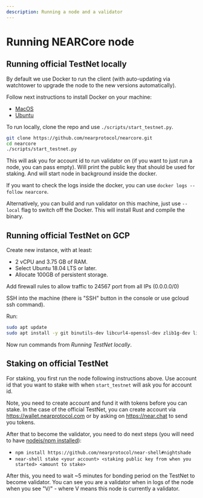 ```yaml
---
description: Running a node and a validator
---
```


# Running NEARCore node

## Running official TestNet locally

By default we use Docker to run the client (with auto-updating via watchtower to upgrade the node to the new versions automatically).

Follow next instructions to install Docker on your machine:
 - [MacOS](https://docs.docker.com/docker-for-mac/install/)
 - [Ubuntu](https://docs.docker.com/install/linux/docker-ce/ubuntu/)

To run locally, clone the repo and use `./scripts/start_testnet.py`.

```bash
git clone https://github.com/nearprotocol/nearcore.git
cd nearcore
./scripts/start_testnet.py
```

This will ask you for account id to run validator on (if you want to just run a node, you can pass empty).
Will print the public key that should be used for staking.
And will start node in background inside the docker.

If you want to check the logs inside the docker, you can use `docker logs --follow nearcore`.

Alternatively, you can build and run validator on this machine, just use `--local` flag to switch off the Docker.
This will install Rust and compile the binary.

## Running official TestNet on GCP

Create new instance, with at least:
 - 2 vCPU and 3.75 GB of RAM.
 - Select Ubuntu 18.04 LTS or later.
 - Allocate 100GB of persistent storage.

Add firewall rules to allow traffic to 24567 port from all IPs (0.0.0.0/0)

SSH into the machine (there is "SSH" button in the console or use gcloud ssh command).

Run:

```bash
sudo apt update
sudo apt install -y git binutils-dev libcurl4-openssl-dev zlib1g-dev libdw-dev libiberty-dev cmake gcc g++ python docker.io protobuf-compiler
```

Now run commands from *Running TestNet locally*.

## Staking on official TestNet

For staking, you first run the node following instructions above.
Use account id that you want to stake with when `start_testnet` will ask you for account id.

Note, you need to create account and fund it with tokens before you can stake.
In the case of the official TestNet, you can create account via https://wallet.nearprotocol.com or by asking on https://near.chat to send you tokens.

After that to become the validator, you need to do next steps (you will need to have [nodejs/npm installed](https://www.npmjs.com/get-npm)):

 - `npm install https://github.com/nearprotocol/near-shell#nightshade`
 - `near-shell stake <your account> <staking public key from when you started> <amount to stake>`

 After this, you need to wait ~5 minutes for bonding period on the TestNet to become validator.
 You can see you are a validator when in logs of the node when you see "V/<number>" - where V means this node is currently a validator.
